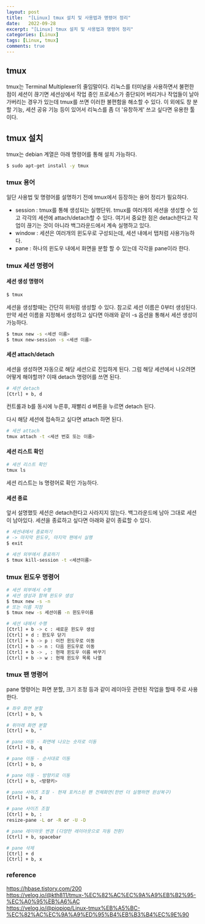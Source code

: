 ```yaml
---
layout: post
title:  "[Linux] tmux 설치 및 사용법과 명령어 정리"
date:   2022-09-28
excerpt: "[Linux] tmux 설치 및 사용법과 명령어 정리"
categories: [Linux]
tags: [Linux, tmux]
comments: true
---
```


## tmux
tmux는 Terminal Multiplexer의 줄임말이다. 리눅스를 터미널을 사용하면서 불편한 점이 세션이 끊기면 세션상에서 작업 중인 프로세스가 중단되어 버리거나 작업들이 날아가버리는 경우가 있는데 tmux를 쓰면 이러한 불편함을 해소할 수 있다. 이 외에도 창 분할 기능, 세션 공유 기능 등이 있어서 리눅스를 좀 더 '유창하게' 쓰고 싶다면 유용한 툴이다.    



## tmux 설치
tmux는 debian 계열은 아래 명령어를 통해 설치 가능하다.
```bash
$ sudo apt-get install -y tmux
```



### tmux 용어

일단 사용법 및 명령어를 설명하기 전에 tmux에서 등장하는 용어 정리가 필요하다.

* session : tmux를 통해 생성되는 실행단위. tmux를 여러개의 세션을 생성할 수 있고 각각의 세션에 attach/detach할 수 있다. 여기서 중요한 점은 detach한다고 작업이 끊기는 것이 아니라 백그라운드에서 계속 실행하고 있다. 
* window : 세션은 여러개의 윈도우로 구성되는데, 세션 내에서 탭처럼 사용가능하다.
* pane : 하나의 윈도우 내에서 화면을 분할 할 수 있는데 각각을 pane이라 한다.


### tmux 세션 명령어
#### 세션 생성 명령어
```bash
$ tmux
```
세션을 생성할때는 간단히 위처럼 생성할 수 있다. 참고로 세션 이름은 0부터 생성된다.
만약 세션 이름을 지정해서 생성하고 싶다면 아래와 같이 -s 옵션을 통해서 세션 생성이 가능하다.

```bash
$ tmux new -s <세션 이름>
$ tmux new-session -s <세션 이름>
```

#### 세션 attach/detach

세션을 생성하면 자동으로 해당 세션으로 진입하게 된다. 
그럼 해당 세션에서 나오려면 어떻게 해야할까? 이때 detach 명령어를 쓰면 된다.

```bash
# 세션 detach
[Ctrl] + b, d
```
컨트롤과 b를 동시에 누른후, 재빨리 d 버튼을 누르면 detach 된다.

다시 해당 세션에 접속하고 싶다면 attach 하면 된다.

```bash
# 세션 attach
tmux attach -t <세션 번호 또는 이름>
```

#### 세션 리스트 확인
```bash
# 세션 리스트 확인
tmux ls
```
세션 리스트는 ls 명령어로 확인 가능하다.


#### 세션 종료
앞서 설명했듯 세션은 detach한다고 사라지지 않는다. 백그라운드에 남아 그대로 세션이 남아있다.
세션을 종료하고 싶다면 아래와 같이 종료할 수 있다.

```bash
# 세션내에서 종료하기
# -> 마지막 윈도우, 마지막 팬에서 실행
$ exit
```
```bash
# 세션 외부에서 종료하기
$ tmux kill-session -t <세션이름>
```

### tmux 윈도우 명령어
```bash
# 세션 외부에서 수행 
# 세션 생성과 함께 윈도우 생성
$ tmux new -s -n
# 또는 이름 지정
$ tmux new -s 세션이름 -n 윈도우이름
```

```bash
# 세션 내에서 수행
[Ctrl] + b -> c : 새로운 윈도우 생성
[Ctrl] + d : 윈도우 닫기
[Ctrl] + b -> p : 이전 윈도우로 이동
[Ctrl] + b -> n : 다음 윈도우로 이동
[Ctrl] + b -> , : 현재 윈도우 이름 바꾸기
[Ctrl] + b -> w : 현재 윈도우 목록 나열
```



### tmux 팬 명령어
pane 명령어는 화면 분할, 크기 조정 등과 같이 레이아웃 관련된 작업을 할때 주로 사용한다.

```bash
# 좌우 화면 분할
[Ctrl] + b, %
```
```bash
# 위아래 화면 분할
[Ctrl] + b, "
```
```bash
# pane 이동 - 화면에 나오는 숫자로 이동
[Ctrl] + b, q

# pane 이동 - 순서대로 이동
[Ctrl] + b, o

# pane 이동 - 방향키로 이동
[Ctrl] + b, <방향키>
```
```bash
# pane 사이즈 조절 - 현재 포커스된 팬 전체화면(한번 더 실행하면 윈상복구)
[Ctrl] + b, z
```
```bash
# pane 사이즈 조절
[Ctrl] + b, :
resize-pane -L or -R or -U -D
```
```bash
# pane 레이아웃 변경 (다양한 레이아웃으로 자동 전환)
[Ctrl] + b, spacebar
```
```bash
# pane 삭제
[Ctrl] + d
[Ctrl] + b, x
```


### reference
https://hbase.tistory.com/200  
https://velog.io/@kth811/tmux-%EC%82%AC%EC%9A%A9%EB%B2%95-%EC%A0%95%EB%A6%AC  
https://velog.io/@piopiop/Linux-tmux%EB%A5%BC-%EC%82%AC%EC%9A%A9%ED%95%B4%EB%B3%B4%EC%9E%90  